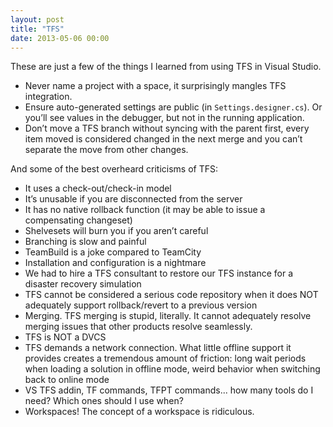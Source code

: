 ```yaml
---
layout: post
title: "TFS"
date: 2013-05-06 00:00
---
```


These are just a few of the things I learned from using TFS in Visual Studio.

 * Never name a project with a space, it surprisingly mangles TFS integration.
 * Ensure auto-generated settings are public (in `Settings.designer.cs`). Or you’ll see values in the debugger, but not in the running application.
 * Don’t move a TFS branch without syncing with the parent first, every item moved is considered changed in the next merge and you can’t separate the move from other changes.

And some of the best overheard criticisms of TFS:

 * It uses a check-out/check-in model
 * It’s unusable if you are disconnected from the server
 * It has no native rollback function (it may be able to issue a compensating changeset)
 * Shelvesets will burn you if you aren’t careful
 * Branching is slow and painful
 * TeamBuild is a joke compared to TeamCity
 * Installation and configuration is a nightmare
 * We had to hire a TFS consultant to restore our TFS instance for a disaster recovery simulation
 * TFS cannot be considered a serious code repository when it does NOT adequately support rollback/revert to a previous version
 * Merging. TFS merging is stupid, literally. It cannot adequately resolve merging issues that other products resolve seamlessly.
 * TFS is NOT a DVCS
 * TFS demands a network connection. What little offline support it provides creates a tremendous amount of friction: long wait periods when loading a solution in offline mode, weird behavior when switching back to online mode
 * VS TFS addin, TF commands, TFPT commands... how many tools do I need? Which ones should I use when?
 * Workspaces! The concept of a workspace is ridiculous.
